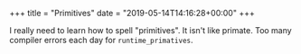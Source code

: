 +++
title = "Primitives"
date = "2019-05-14T14:16:28+00:00"
+++

I really need to learn how to spell "primitives". It isn't like primate. Too many compiler errors each day for `runtime_primatives`.
			
